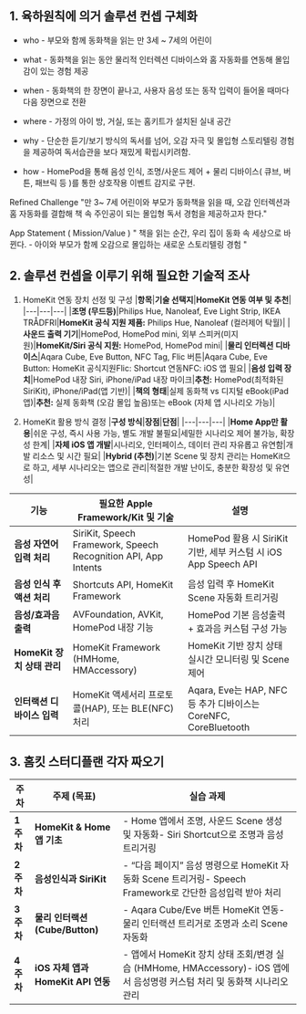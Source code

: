 
## 1. 육하원칙에 의거 솔루션 컨셉 구체화

- who - 부모와 함께 동화책을 읽는 만 3세 ~ 7세의 어린이
  
- what - 동화책을 읽는 동안 물리적 인터렉션 디바이스와 홈 자동화를 연동해 몰입감이 있는 경험 제공
  
- when - 동화책의 한 장면이 끝나고, 사용자 음성 또는 동작 입력이 들어올 때마다 다음 장면으로 전환
  
- where - 가정의 아이 방, 거실, 또는 홈키트가 설치된 실내 공간
  
- why - 단순한 듣기/보기 방식의 독서를 넘어, 오감 자극 및 몰입형 스토리텔링 경험을 제공하여 독서습관을 보다 재밌게 확립시키려함.
  
- how - HomePod을 통해 음성 인식, 조명/사운드 제어 + 물리 디바이스( 큐브, 버튼, 패브릭 등 )를 통한 상호작용 이벤트 감지로 구현.

Refined Challenge
"만 3~ 7세 어린이와 부모가 동화책을 읽을 때, 오감 인터렉션과 홈 자동화를 결합해 책 속 주인공이 되는 몰입형 독서 경험을 제공하고자 한다."

App Statement ( Mission/Value )
" 책을 읽는 순간, 우리 집이 동화 속 세상으로 바뀐다. - 아이와 부모가 함께 오감으로 몰입하는 새로운 스토리텔링 경험 "
## 2. 솔루션 컨셉을 이루기 위해 필요한 기술적 조사

1) HomeKit 연동 장치 선정 및 구성
|**항목**|**기술 선택지**|**HomeKit 연동 여부 및 추천**|
|---|---|---|
|**조명 (무드등)**|Philips Hue, Nanoleaf, Eve Light Strip, IKEA TRÅDFRI|**HomeKit 공식 지원 제품:** Philips Hue, Nanoleaf (컬러제어 탁월)|
|**사운드 출력 기기**|HomePod, HomePod mini, 외부 스피커(미지원)|**HomeKit/Siri 공식 지원:** HomePod, HomePod mini|
|**물리 인터렉션 디바이스**|Aqara Cube, Eve Button, NFC Tag, Flic 버튼|Aqara Cube, Eve Button: HomeKit 공식지원Flic: Shortcut 연동NFC: iOS 앱 필요|
|**음성 입력 장치**|HomePod 내장 Siri, iPhone/iPad 내장 마이크|**추천:** HomePod(최적화된 SiriKit), iPhone/iPad(앱 기반)|
|**책의 형태**|실제 동화책 vs 디지털 eBook(iPad 앱)|**추천:** 실제 동화책 (오감 몰입 높음)또는 eBook (자체 앱 시나리오 가능)|

2) HomeKit 활용 방식 결정
|**구성 방식**|**장점**|**단점**|
|---|---|---|
|**Home App만 활용**|쉬운 구성, 즉시 사용 가능, 별도 개발 불필요|세밀한 시나리오 제어 불가능, 확장성 한계|
|**자체 iOS 앱 개발**|시나리오, 인터페이스, 데이터 관리 자유롭고 유연함|개발 리소스 및 시간 필요|
|**Hybrid (추천)**|기본 Scene 및 장치 관리는 HomeKit으로 하고, 세부 시나리오는 앱으로 관리|적절한 개발 난이도, 충분한 확장성 및 유연성|

| **기능**               | **필요한 Apple Framework/Kit 및 기술**                               | **설명**                                                 |
| -------------------- | -------------------------------------------------------------- | ------------------------------------------------------ |
| **음성 자연어 입력 처리**     | SiriKit, Speech Framework, Speech Recognition API, App Intents | HomePod 활용 시 SiriKit 기반, 세부 커스텀 시 iOS App Speech API   |
| **음성 인식 후 액션 처리**    | Shortcuts API, HomeKit Framework                               | 음성 입력 후 HomeKit Scene 자동화 트리거링                         |
| **음성/효과음 출력**        | AVFoundation, AVKit, HomePod 내장 기능                             | HomePod 기본 음성출력 + 효과음 커스텀 구성 가능                        |
| **HomeKit 장치 상태 관리** | HomeKit Framework (HMHome, HMAccessory)                        | HomeKit 기반 장치 상태 실시간 모니터링 및 Scene 제어                   |
| **인터랙션 디바이스 입력**     | HomeKit 액세서리 프로토콜(HAP), 또는 BLE(NFC) 처리                         | Aqara, Eve는 HAP, NFC 등 추가 디바이스는 CoreNFC, CoreBluetooth |


## 3. 홈킷 스터디플랜 각자 짜오기

| **주차**  | **주제 (목표)**                  | **실습 과제**                                                                             |
| ------- | ---------------------------- | ------------------------------------------------------------------------------------- |
| **1주차** | **HomeKit & Home 앱 기초**      | - Home 앱에서 조명, 사운드 Scene 생성 및 자동화- Siri Shortcut으로 조명과 음성 트리거링                        |
| **2주차** | **음성인식과 SiriKit**            | - “다음 페이지” 음성 명령으로 HomeKit 자동화 Scene 트리거링- Speech Framework로 간단한 음성입력 받아 처리           |
| **3주차** | **물리 인터랙션 (Cube/Button)**    | - Aqara Cube/Eve 버튼 HomeKit 연동- 물리 인터랙션 트리거로 조명과 소리 Scene 자동화                         |
| **4주차** | **iOS 자체 앱과 HomeKit API 연동** | - 앱에서 HomeKit 장치 상태 조회/변경 실습 (HMHome, HMAccessory)- iOS 앱에서 음성명령 커스텀 처리 및 동화책 시나리오 관리 |

